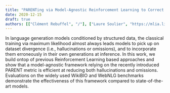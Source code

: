 ```yaml
---
title: "PARENTing via Model-Agnostic Reinforcement Learning to Correct Pathological Behaviors in Data-to-Text Generation"
date: 2020-12-15
draft: true
authors: [["Clément Rebuffel", "/"], ["Laure Soulier", "https://mlia.lip6.fr/soulier/"], ["Geoffrey Scoutheeten", "https://fr.linkedin.com/in/scout"], ["Patrick Gallinari", "https://fr.linkedin.com/in/patrick-gallinari-88b43b6"]]
---
```


In language generation models conditioned by structured data, the classical training via maximum likelihood almost always leads models to pick up on dataset divergence (i.e., hallucinations or omissions), and to incorporate them erroneously in their own generations at inference. In this work, we build ontop of previous Reinforcement Learning based approaches and show that a model-agnostic framework relying on the recently introduced PARENT metric is efficient at reducing both hallucinations and omissions. Evaluations on the widely used WikiBIO and WebNLG benchmarks demonstrate the effectiveness of this framework compared to state-of-the-art models. 
